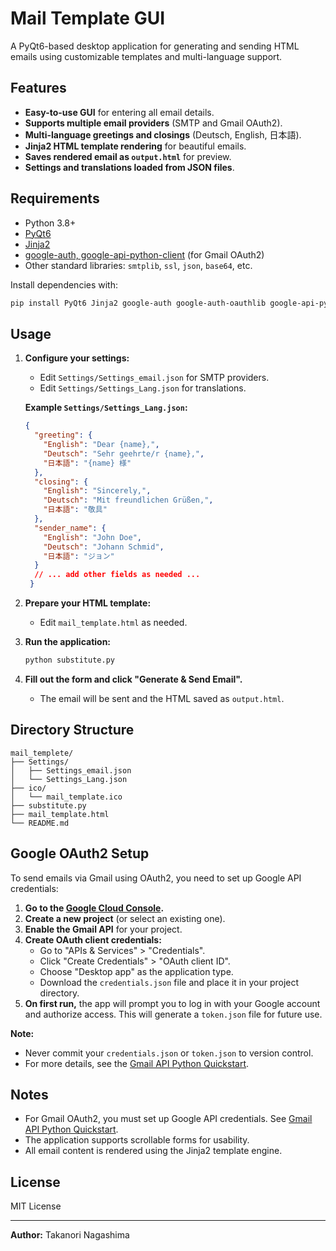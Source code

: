 # Mail Template GUI

A PyQt6-based desktop application for generating and sending HTML emails using customizable templates and multi-language support.

## Features

- **Easy-to-use GUI** for entering all email details.
- **Supports multiple email providers** (SMTP and Gmail OAuth2).
- **Multi-language greetings and closings** (Deutsch, English, 日本語).
- **Jinja2 HTML template rendering** for beautiful emails.
- **Saves rendered email as `output.html`** for preview.
- **Settings and translations loaded from JSON files**.

## Requirements

- Python 3.8+
- [PyQt6](https://pypi.org/project/PyQt6/)
- [Jinja2](https://pypi.org/project/Jinja2/)
- [google-auth, google-api-python-client](https://developers.google.com/gmail/api/quickstart/python) (for Gmail OAuth2)
- Other standard libraries: `smtplib`, `ssl`, `json`, `base64`, etc.

Install dependencies with:

```bash
pip install PyQt6 Jinja2 google-auth google-auth-oauthlib google-api-python-client
```

## Usage

1. **Configure your settings:**
   - Edit `Settings/Settings_email.json` for SMTP providers.
   - Edit `Settings/Settings_Lang.json` for translations.

    **Example `Settings/Settings_Lang.json`:**

   ```json
   {
     "greeting": {
       "English": "Dear {name},",
       "Deutsch": "Sehr geehrte/r {name},",
       "日本語": "{name} 様"
     },
     "closing": {
       "English": "Sincerely,",
       "Deutsch": "Mit freundlichen Grüßen,",
       "日本語": "敬具"
     },
     "sender_name": {
       "English": "John Doe",
       "Deutsch": "Johann Schmid",
       "日本語": "ジョン"
     }
     // ... add other fields as needed ...
    }
   ```

2. **Prepare your HTML template:**
   - Edit `mail_template.html` as needed.

3. **Run the application:**

   ```bash
   python substitute.py
   ```

4. **Fill out the form and click "Generate & Send Email".**
   - The email will be sent and the HTML saved as `output.html`.

## Directory Structure

```text
mail_templete/
├── Settings/
│   ├── Settings_email.json
│   └── Settings_Lang.json
├── ico/
│   └── mail_template.ico
├── substitute.py
├── mail_template.html
└── README.md
```

## Google OAuth2 Setup

To send emails via Gmail using OAuth2, you need to set up Google API credentials:

1. **Go to the [Google Cloud Console](https://console.cloud.google.com/apis/credentials).**
2. **Create a new project** (or select an existing one).
3. **Enable the Gmail API** for your project.
4. **Create OAuth client credentials:**
   - Go to "APIs & Services" > "Credentials".
   - Click "Create Credentials" > "OAuth client ID".
   - Choose "Desktop app" as the application type.
   - Download the `credentials.json` file and place it in your project directory.
5. **On first run,** the app will prompt you to log in with your Google account and authorize access. This will generate a `token.json` file for future use.

**Note:**  
- Never commit your `credentials.json` or `token.json` to version control.
- For more details, see the [Gmail API Python Quickstart](https://developers.google.com/gmail/api/quickstart/python).
## Notes

- For Gmail OAuth2, you must set up Google API credentials. See [Gmail API Python Quickstart](https://developers.google.com/gmail/api/quickstart/python).
- The application supports scrollable forms for usability.
- All email content is rendered using the Jinja2 template engine.

## License

MIT License

---

**Author:** Takanori Nagashima